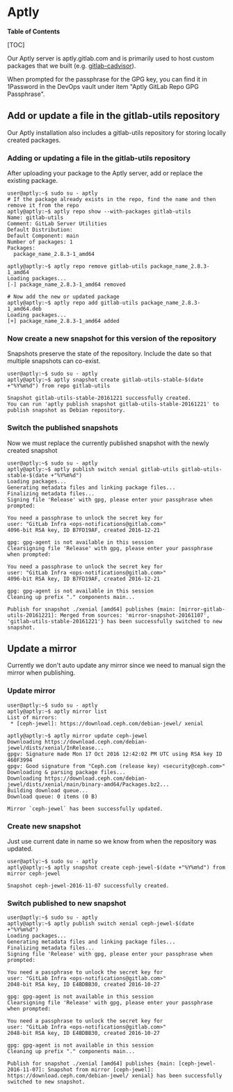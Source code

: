 # Aptly

**Table of Contents**

[TOC]

Our Aptly server is aptly.gitlab.com and is primarily used to host custom packages that we built (e.g. [gitlab-cadvisor][cadvisor]).

When prompted for the passphrase for the GPG key, you can find it in 1Password in the DevOps vault under item "Aptly GitLab Repo GPG Passphrase".

## Add or update a file in the gitlab-utils repository

Our Aptly installation also includes a gitlab-utils repository for storing locally created packages.

### Adding or updating a file in the gitlab-utils repository

After uploading your package to the Aptly server, add or replace the existing package.

```
user@aptly:~$ sudo su - aptly
# If the package already exists in the repo, find the name and then remove it from the repo
aptly@aptly:~$ aptly repo show --with-packages gitlab-utils
Name: gitlab-utils
Comment: GitLab Server Utilities
Default Distribution:
Default Component: main
Number of packages: 1
Packages:
  package_name_2.8.3-1_amd64

aptly@aptly:~$ aptly repo remove gitlab-utils package_name_2.8.3-1_amd64
Loading packages...
[-] package_name_2.8.3-1_amd64 removed

# Now add the new or updated package
aptly@aptly:~$ aptly repo add gitlab-utils package_name_2.8.3-1_amd64.deb
Loading packages...
[+] package_name_2.8.3-1_amd64 added

```

### Now create a new snapshot for this version of the repository

Snapshots preserve the state of the repository. Include the date so that multiple snapshots can co-exist.

```
user@aptly:~$ sudo su - aptly
aptly@aptly:~$ aptly snapshot create gitlab-utils-stable-$(date +"%Y%m%d") from repo gitlab-utils

Snapshot gitlab-utils-stable-20161221 successfully created.
You can run 'aptly publish snapshot gitlab-utils-stable-20161221' to publish snapshot as Debian repository.
```

### Switch the published snapshots

Now we must replace the currently published snapshot with the newly created snapshot

```
user@aptly:~$ sudo su - aptly
aptly@aptly:~$ aptly publish switch xenial gitlab-utils gitlab-utils-stable-$(date +"%Y%m%d")
Loading packages...
Generating metadata files and linking package files...
Finalizing metadata files...
Signing file 'Release' with gpg, please enter your passphrase when prompted:

You need a passphrase to unlock the secret key for
user: "GitLab Infra <ops-notifications@gitlab.com>"
4096-bit RSA key, ID B7FD19AF, created 2016-12-21

gpg: gpg-agent is not available in this session
Clearsigning file 'Release' with gpg, please enter your passphrase when prompted:

You need a passphrase to unlock the secret key for
user: "GitLab Infra <ops-notifications@gitlab.com>"
4096-bit RSA key, ID B7FD19AF, created 2016-12-21

gpg: gpg-agent is not available in this session
Cleaning up prefix "." components main...

Publish for snapshot ./xenial [amd64] publishes {main: [mirror-gitlab-utils-20161221]: Merged from sources: 'mirror-snapshot-20161107', 'gitlab-utils-stable-20161221'} has been successfully switched to new snapshot.

```

## Update a mirror

Currently we don't auto update any mirror since we need to manual sign the mirror when publishing.

### Update mirror

```
user@aptly:~$ sudo su - aptly
aptly@aptly:~$ aptly mirror list
List of mirrors:
 * [ceph-jewel]: https://download.ceph.com/debian-jewel/ xenial

aptly@aptly:~$ aptly mirror update ceph-jewel
Downloading https://download.ceph.com/debian-jewel/dists/xenial/InRelease...
gpgv: Signature made Mon 17 Oct 2016 12:42:02 PM UTC using RSA key ID 460F3994
gpgv: Good signature from "Ceph.com (release key) <security@ceph.com>"
Downloading & parsing package files...
Downloading https://download.ceph.com/debian-jewel/dists/xenial/main/binary-amd64/Packages.bz2...
Building download queue...
Download queue: 0 items (0 B)

Mirror `ceph-jewel` has been successfully updated.
```

### Create new snapshot

Just use current date in name so we know from when the repository was updated.

```
user@aptly:~$ sudo su - aptly
aptly@aptly:~$ aptly snapshot create ceph-jewel-$(date +"%Y%m%d") from mirror ceph-jewel

Snapshot ceph-jewel-2016-11-07 successfully created.
```

### Switch published to new snapshot

```
user@aptly:~$ sudo su - aptly
aptly@aptly:~$ aptly publish switch xenial ceph-jewel-$(date +"%Y%m%d")
Loading packages...
Generating metadata files and linking package files...
Finalizing metadata files...
Signing file 'Release' with gpg, please enter your passphrase when prompted:

You need a passphrase to unlock the secret key for
user: "GitLab Infra <ops-notifications@gitlab.com>"
2048-bit RSA key, ID E4BDBB30, created 2016-10-27

gpg: gpg-agent is not available in this session
Clearsigning file 'Release' with gpg, please enter your passphrase when prompted:

You need a passphrase to unlock the secret key for
user: "GitLab Infra <ops-notifications@gitlab.com>"
2048-bit RSA key, ID E4BDBB30, created 2016-10-27

gpg: gpg-agent is not available in this session
Cleaning up prefix "." components main...

Publish for snapshot ./xenial [amd64] publishes {main: [ceph-jewel-2016-11-07]: Snapshot from mirror [ceph-jewel]: https://download.ceph.com/debian-jewel/ xenial} has been successfully switched to new snapshot.
```

[cadvisor]: https://gitlab.com/gitlab-pkg/gitlab-cadvisor/
